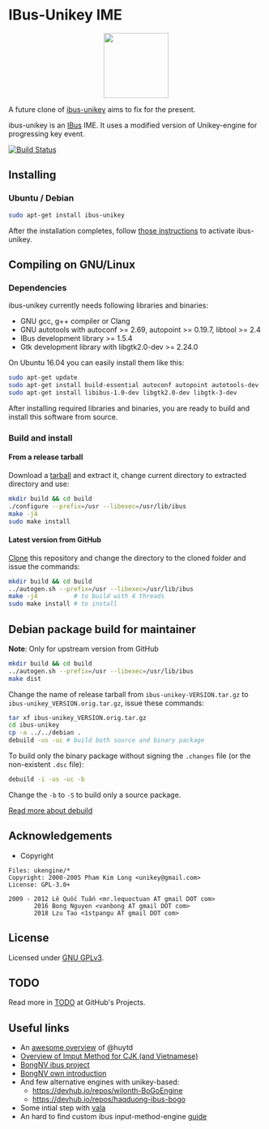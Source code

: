 # IBus-Unikey IME

<p align="center">
  <img src="https://github.com/lzutao/ibus-unikey/raw/master/icons/ibus-unikey.png" width=128>
</p>

A future clone of [ibus-unikey][ibus-unikey] aims to fix for the present.

ibus-unikey is an [IBus](https://github.com/ibus/ibus) IME. It uses a modified version of Unikey-engine for progressing key event.

[![Build Status](https://travis-ci.com/lzutao/ibus-unikey.svg?branch=master)](https://travis-ci.com/lzutao/ibus-unikey)

## Installing

### Ubuntu / Debian
```bash
sudo apt-get install ibus-unikey
```

After the installation completes, follow [those instructions][after_installing] to activate ibus-unikey.

## Compiling on GNU/Linux

### Dependencies
ibus-unikey currently needs following libraries and binaries:
- GNU gcc, g++ compiler or Clang
- GNU autotools with autoconf >= 2.69, autopoint >= 0.19.7, libtool >= 2.4
- IBus development library >= 1.5.4
- Gtk development library with libgtk2.0-dev >= 2.24.0

On Ubuntu 16.04 you can easily install them like this:
```bash
sudo apt-get update
sudo apt-get install build-essential autoconf autopoint autotools-dev
sudo apt-get install libibus-1.0-dev libgtk2.0-dev libgtk-3-dev
```

After installing required libraries and binaries, you are ready to build and install this software from source.

### Build and install

#### From a release tarball

Download a [tarball][release] and extract it, change current directory to extracted directory and use:
```bash
mkdir build && cd build
./configure --prefix=/usr --libexec=/usr/lib/ibus
make -j4
sudo make install
```

#### Latest version from GitHub

[Clone][how-to-clone] this repository and change the directory to the cloned folder and issue the commands:
```bash
mkdir build && cd build
../autogen.sh --prefix=/usr --libexec=/usr/lib/ibus
make -j4          # to build with 4 threads
sudo make install # to install
```

## Debian package build for maintainer

**Note**: Only for upstream version from GitHub

```bash
mkdir build && cd build
../autogen.sh --prefix=/usr --libexec=/usr/lib/ibus
make dist
```

Change the name of release tarball from `ibus-unikey-VERSION.tar.gz` to `ibus-unikey_VERSION.orig.tar.gz`, issue these commands:
```bash
tar xf ibus-unikey_VERSION.orig.tar.gz
cd ibus-unikey
cp -a ../../debian .
debuild -us -uc # build both source and binary package
```

To build only the binary package without signing the `.changes` file (or the non-existent `.dsc` file):
```bash
debuild -i -us -uc -b
```

Change the `-b` to `-S` to build only a source package.

[Read more about debuild](http://manpages.ubuntu.com/manpages/xenial/en/man1/debuild.1.html)

## Acknowledgements
- Copyright
```
Files: ukengine/*
Copyright: 2000-2005 Pham Kim Long <unikey@gmail.com>
License: GPL-3.0+

2009 - 2012 Lê Quốc Tuấn <mr.lequoctuan AT gmail DOT com>
       2016 Bong Nguyen <vanbong AT gmail DOT com>
       2018 Lzu Tao <1stpangu AT gmail DOT com>
```

## License
Licensed under [GNU GPLv3](COPYING).

## TODO

Read more in [TODO](https://github.com/lzutao/ibus-unikey/projects) at GitHub's Projects.

## Useful links

- An [awesome overview](https://huytd.github.io/posts/go-tieng-viet-linux.html) of @huytd
- [Overview of Imput Method for CJK (and Vietnamese)](https://blogs.gnome.org/happyaron/2011/01/15/linux-input-method-brief-summary/)
- [BongNV ibus project](https://github.com/bongnv/ibus-unikey)
- [BongNV own introduction](http://bongnv.github.io/2016/03/another-ibus-unikey.html)
- And few alternative engines with unikey-based:
  + https://devhub.io/repos/wilonth-BoGoEngine
  + https://devhub.io/repos/haqduong-ibus-bogo
- Some intial step with [vala](https://github.com/lewtds/ibus-bogo-vala/blob/master/src/main.vala)
- An hard to find custom ibus input-method-engine [guide](http://www.studymongolian.net/technical/how-to-create-linux-input-method-editor/)

[release]: https://github.com/lzutao/ibus-unikey/releases
[how-to-clone]: https://help.github.com/articles/cloning-a-repository/
[ibus-unikey]: https://github.com/vn-input/ibus-unikey
[after_installing]: https://github.com/Ubuntu-VN/wiki/wiki/G%C3%B5-ti%E1%BA%BFng-Vi%E1%BB%87t
